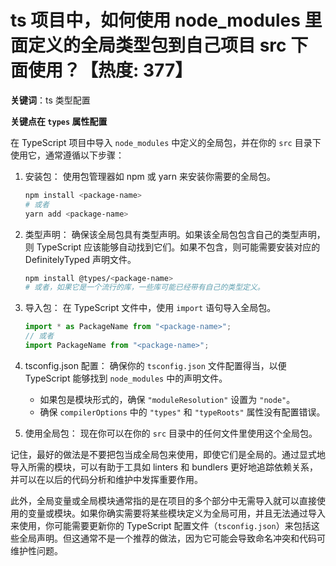 # ts 项目中，如何使用 node_modules 里面定义的全局类型包到自己项目 src 下面使用？【热度: 377】

**关键词**：ts 类型配置

**关键点在 `types` 属性配置**

在 TypeScript 项目中导入 `node_modules` 中定义的全局包，并在你的 `src` 目录下使用它，通常遵循以下步骤：

1. 安装包：
   使用包管理器如 npm 或 yarn 来安装你需要的全局包。

   ```sh
   npm install <package-name>
   # 或者
   yarn add <package-name>
   ```

2. 类型声明：
   确保该全局包具有类型声明。如果该全局包包含自己的类型声明，则 TypeScript 应该能够自动找到它们。如果不包含，则可能需要安装对应的 DefinitelyTyped 声明文件。

   ```sh
   npm install @types/<package-name>
   # 或者，如果它是一个流行的库，一些库可能已经带有自己的类型定义。
   ```

3. 导入包：
   在 TypeScript 文件中，使用 `import` 语句导入全局包。

   ```typescript
   import * as PackageName from "<package-name>";
   // 或者
   import PackageName from "<package-name>";
   ```

4. tsconfig.json 配置：
   确保你的 `tsconfig.json` 文件配置得当，以便 TypeScript 能够找到 `node_modules` 中的声明文件。

   - 如果包是模块形式的，确保 `"moduleResolution"` 设置为 `"node"`。
   - 确保 `compilerOptions` 中的 `"types"` 和 `"typeRoots"` 属性没有配置错误。

5. 使用全局包：
   现在你可以在你的 `src` 目录中的任何文件里使用这个全局包。

记住，最好的做法是不要把包当成全局包来使用，即使它们是全局的。通过显式地导入所需的模块，可以有助于工具如 linters 和 bundlers 更好地追踪依赖关系，并可以在以后的代码分析和维护中发挥重要作用。

此外，全局变量或全局模块通常指的是在项目的多个部分中无需导入就可以直接使用的变量或模块。如果你确实需要将某些模块定义为全局可用，并且无法通过导入来使用，你可能需要更新你的 TypeScript 配置文件（`tsconfig.json`）来包括这些全局声明。但这通常不是一个推荐的做法，因为它可能会导致命名冲突和代码可维护性问题。